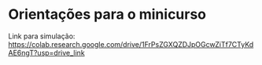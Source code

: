 # Orientações para o minicurso

Link para simulação: https://colab.research.google.com/drive/1FrPsZGXQZDJpOGcwZiTf7CTyKdAE6ngT?usp=drive_link
